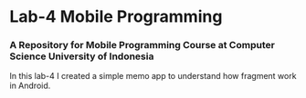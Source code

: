 # Lab-4 Mobile Programming
### A Repository for Mobile Programming Course at Computer Science University of Indonesia

In this lab-4 I created a simple memo app to understand how fragment work in Android.
